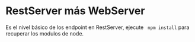 # RestServer más WebServer

Es el nivel básico de los endpoint en RestServer, ejecute ` npm install` para recuperar los modulos de node.
